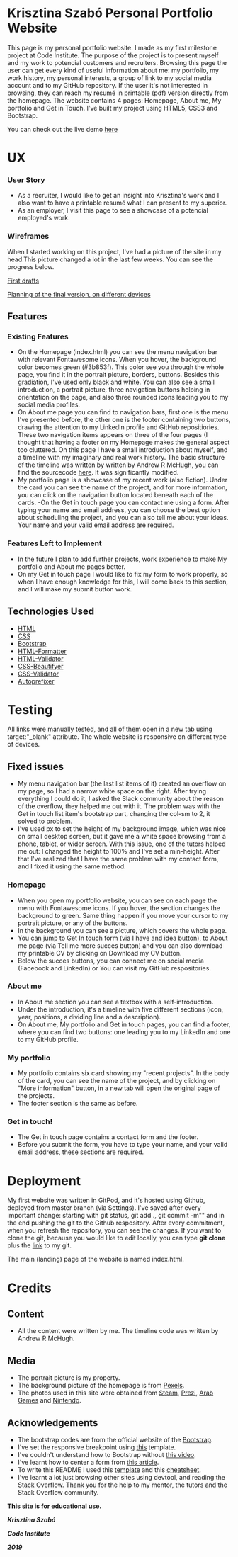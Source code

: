 # Krisztina Szabó Personal Portfolio Website
This page is my personal portfolio website. I made as my first milestone project at Code Institute.
The purpose of the project is to present myself and my work to potencial customers and recruiters.
Browsing this page the user can get every kind of useful information about me: my portfolio, my work history, my personal interests, a group of link to my social media account and to my GitHub repository. If the user it's not interested in browsing, they can reach my resumé in printable (pdf) version directly from the homepage.
The website contains 4 pages: Homepage, About me, My portfolio and Get in Touch. I've built my project using HTML5, CSS3 and Bootstrap.

You can check out the live demo [here](https://krisztinatxt.github.io/first-milestone-project/)


# UX
### User Story

* As a recruiter, I would like to get an insight into Krisztina's work and I also want to have a printable resumé what I can present to my superior.
* As an employer, I visit this page to see a showcase of a potencial employed's work. </li>

### Wireframes
 When I started working on this project, I've had a picture of the site in my head.This picture changed a lot in the last few weeks. You can see the progress below.

[First drafts ](https://github.com/krisztinatxt/first-milestone-project/tree/master/wireframes/first)

[Planning of the final version, on different devices](https://github.com/krisztinatxt/first-milestone-project/tree/master/wireframes/modified)

## Features
### Existing Features

- On the Homepage (index.html) you can see the menu navigation bar with relevant Fontawesome icons. When you hover, the background color becomes green (#3b853f). This color see you through the whole page, you find it in the portrait picture,  borders, buttons. Besides this gradiation, I've used only black and white.
You can also see a small introduction, a portrait picture, three navigation buttons helping in orientation on the page, and also three rounded icons leading you to my social media profiles.
- On About me page you can find to navigation bars, first one is the menu I've presented before, the other one is the footer containing two buttons, drawing the attention to my LinkedIn profile and GitHub repositiories. These two navigation items appears on three of the four pages (I thought that having a footer on my Homepage makes the general aspect too cluttered.
On this page I have a small introduction about myself, and a timeline with my imaginary and real work history. The basic structure of the timeline was written by written by Andrew R McHugh, you can find the sourcecode [here](https://codepen.io/armthethinker/pen/nEtke).
 It was significantly modified.
- My portfolio page is a showcase of my recent work (also fiction). Under the card you can see the name of the project, and for more information, you can click on the navigation button located beneath each of the cards.
-On the Get in touch page you can contact me using a form. After typing your name and email address, you can choose the best option about scheduling the project, and you can also tell me about your ideas.
Your name and your valid email address are required.  

### Features Left to Implement

- In the future I plan to add further projects, work experience to make My portfolio and About me pages better. 
- On my Get in touch page I would like to fix my form to work properly, so when I have enough knowledge for this, I will come back to this section, and I will make my submit button work. 

## Technologies Used

- [HTML](https://en.wikipedia.org/wiki/HTML5)
- [CSS](https://en.wikipedia.org/wiki/Cascading_Style_Sheets)
- [Bootstrap](https://getbootstrap.com/)
- [HTML-Formatter](https://htmlformatter.com/)
- [HTML-Validator](https://validator.w3.org/)
- [CSS-Beautifyer](https://www.freeformatter.com/css-beautifier.html)
- [CSS-Validator](https://validator.w3.org/)
- [Autoprefixer](https://autoprefixer.github.io/)

# Testing

All links were manually tested, and all of them open in a new tab using target:"_blank" attribute.
The whole website is responsive on different type of devices.

## Fixed issues

- My menu navigation bar (the last list items of it) created an overflow on my page, so I had a narrow white space on the right. After trying everything I could do it, I asked the Slack community about the reason of the overflow, they helped me out with it. The problem was with the Get in touch list item's bootstrap part, changing the col-sm to 2, it solved to problem.
- I've used px to set the height of my background image, which was nice on small desktop screen, but it gave me a white space browsing from a phone, tablet, or wider screen. With this issue, one of the tutors helped me out: I changed the height to 100% and I've set a min-height. After that I've realized that I have the same problem with my contact form, and I fixed it using the same method.

### Homepage

- When you open my portfolio website, you can see on each page the menu with Fontawesome icons. If you hover, the section changes the background to green. Same thing happen if you move your cursor to my portrait picture, or any of the buttons.
- In the background you can see a picture, which covers the whole page. 
- You can jump to Get In touch form (via I have and idea button), to About me page (via Tell me more succes button) and you can also download my printable CV by clicking on Download my CV button.
- Below the succes buttons, you can connect me on social media (Facebook and LinkedIn) or You can visit my GitHub respositories.



### About me

- In About me section you can see a textbox with a self-introduction.
- Under the introduction, it's a timeline with five different sections (icon, year, positions, a dividing line and a description). 
- On About me, My portfolio and Get in touch pages, you can find a footer, where you can find two buttons: one leading you to my LinkedIn and one to my GitHub profile.

### My portfolio
 - My portfolio contains six card showing my "recent projects". In the body of the card, you can see the name of the project, and by clicking on "More information" button, in a new tab will open the original page of the projects.
 - The footer section is the same as before.

### Get in touch!
 - The Get in touch page contains a contact form and the footer.
 - Before you submit the form, you have to type your name, and your valid email address, these sections are required.

# Deployment

My first website was written in GitPod, and it's hosted using Github, deployed from master branch (via Settings). I've saved after every important change: starting with git status, git add ., git commit -m"" and in the end pushing the git to the Github respository.
After every commitment, when you refresh the repository, you can see the changes. 
If you want to clone the git, because you would like to edit locally, you can type **git clone** plus the [link](https://github.com/krisztinatxt/first-milestone-project) to my git.

The main (landing) page of the website is named index.html. 


# Credits


## Content

- All the content were written by me. The timeline code was written by Andrew R McHugh.  

## Media

 - The portrait picture is my property. 
 - The background picture of the homepage is from [Pexels](https://www.pexels.com/photo/gray-laptop-computer-showing-html-codes-in-shallow-focus-photography-160107/). 
 - The photos used in this site were obtained from [Steam](https://store.steampowered.com/), [Prezi](http://prezi.com), [Arab Games](https://www.ar-gamez.com/planetbase/) and [Nintendo](https://www.nintendo.nl/Games/Nintendo-Switch-download-software/Machinarium-1464925.html).


 
## Acknowledgements
- The bootstrap codes are from the official website of the [Bootstrap](https://getbootstrap.com/).
- I've set the responsive breakpoint using [this](https://gist.github.com/EmranAhmed/8044351) template. 
- I've couldn't understand how to Bootstrap without [this video](https://www.youtube.com/watch?v=zDpCejbl1sU&amp;feature=youtu.be).
- I've learnt how to center a form from [this article](https://stackoverflow.com/questions/20853066/how-to-center-form-in-bootstrap-3).
- To write this README I used this [template](https://github.com/Code-Institute-Solutions/readme-template) and this [cheatsheet](https://github.com/adam-p/markdown-here/wiki/Markdown-Cheatsheet).
- I've learnt a lot just browsing other sites using devtool, and reading the Stack Overflow. Thank you for the help to my mentor, the tutors and the Stack Overflow community. 



**This site is for educational use.**

***Krisztina Szabó***

***Code Institute*** 

***2019***